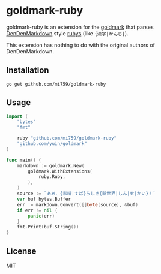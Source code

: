 # goldmark-ruby

goldmark-ruby is an extension for the [goldmark](https://github.com/yuin/goldmark) that parses [DenDenMarkdown](https://github.com/denshoch/DenDenMarkdown) style [rubys](https://developer.mozilla.org/en-US/docs/Web/HTML/Element/ruby) (like `{漢字|かんじ}`).

This extension has nothing to do with the original authors of DenDenMarkdown.

## Installation
```
go get github.com/mi759/goldmark-ruby
```

## Usage
```go
import (
	"bytes"
	"fmt"

	ruby "github.com/mi759/goldmark-ruby"
	"github.com/yuin/goldmark"
)

func main() {
	markdown := goldmark.New(
		goldmark.WithExtensions(
			ruby.Ruby,
		),
	)
	source := `ああ、{素晴|すば}らしき{新世界|しん|せ|かい}！`
	var buf bytes.Buffer
	err := markdown.Convert([]byte(source), &buf)
	if err != nil {
		panic(err)
	}
	fmt.Print(buf.String())
}
```

## License
MIT
